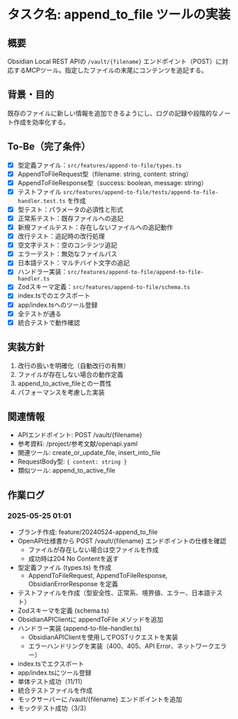 # タスク名: append_to_file ツールの実装

## 概要
Obsidian Local REST APIの `/vault/{filename}` エンドポイント（POST）に対応するMCPツール。指定したファイルの末尾にコンテンツを追記する。

## 背景・目的
既存のファイルに新しい情報を追加できるようにし、ログの記録や段階的なノート作成を効率化する。

## To-Be（完了条件）
- [x] 型定義ファイル：`src/features/append-to-file/types.ts`
- [x] AppendToFileRequest型（filename: string, content: string）
- [x] AppendToFileResponse型（success: boolean, message: string）
- [x] テストファイル `src/features/append-to-file/tests/append-to-file-handler.test.ts` を作成
- [x] 型テスト：パラメータの必須性と形式
- [x] 正常系テスト：既存ファイルへの追記
- [x] 新規ファイルテスト：存在しないファイルへの追記動作
- [x] 改行テスト：追記時の改行処理
- [x] 空文字テスト：空のコンテンツ追記
- [x] エラーテスト：無効なファイルパス
- [x] 日本語テスト：マルチバイト文字の追記
- [x] ハンドラー実装：`src/features/append-to-file/append-to-file-handler.ts`
- [x] Zodスキーマ定義：`src/features/append-to-file/schema.ts`
- [x] index.tsでのエクスポート
- [x] app/index.tsへのツール登録
- [x] 全テストが通る
- [x] 統合テストで動作確認

## 実装方針
1. 改行の扱いを明確化（自動改行の有無）
2. ファイルが存在しない場合の動作定義
3. append_to_active_fileとの一貫性
4. パフォーマンスを考慮した実装

## 関連情報
- APIエンドポイント: POST /vault/{filename}
- 参考資料: /project/参考文献/openapi.yaml
- 関連ツール: create_or_update_file, insert_into_file
- RequestBody型: `{ content: string }`
- 類似ツール: append_to_active_file

## 作業ログ
### 2025-05-25 01:01
- ブランチ作成: feature/20240524-append_to_file
- OpenAPI仕様書から POST /vault/{filename} エンドポイントの仕様を確認
  - ファイルが存在しない場合は空ファイルを作成
  - 成功時は204 No Contentを返す
- 型定義ファイル (types.ts) を作成
  - AppendToFileRequest, AppendToFileResponse, ObsidianErrorResponse を定義
- テストファイルを作成（型安全性、正常系、境界値、エラー、日本語テスト）
- Zodスキーマを定義 (schema.ts)
- ObsidianAPIClientに appendToFile メソッドを追加
- ハンドラー実装 (append-to-file-handler.ts)
  - ObsidianAPIClientを使用してPOSTリクエストを実装
  - エラーハンドリングを実装（400、405、API Error、ネットワークエラー）
- index.tsでエクスポート
- app/index.tsにツール登録
- 単体テスト成功（11/11）
- 統合テストファイルを作成
- モックサーバーに /vault/{filename} エンドポイントを追加
- モックテスト成功（3/3）